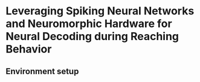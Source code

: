 # Leveraging Spiking Neural Networks and Neuromorphic Hardware for Neural Decoding during Reaching Behavior

## Environment setup 

